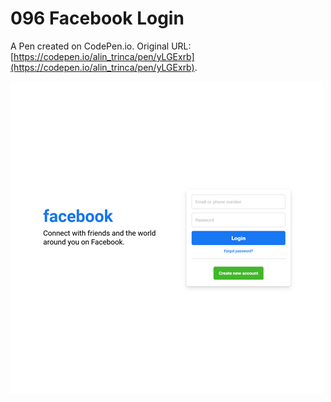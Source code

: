 # 096 Facebook Login

A Pen created on CodePen.io. Original URL: [https://codepen.io/alin_trinca/pen/yLGExrb](https://codepen.io/alin_trinca/pen/yLGExrb).

![Facebook Login Screenshot](facebook-login.png)

